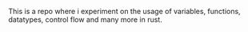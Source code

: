 This is a repo where i experiment on the usage of variables, functions, datatypes, control flow and many more in rust.